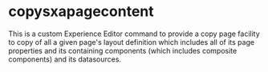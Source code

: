 # copysxapagecontent
This is a custom Experience Editor command to provide a copy page facility to copy of all a given page's layout definition which includes all of its page properties and its containing components (which includes composite components) and its datasources.
